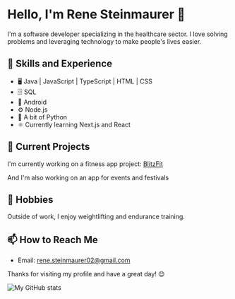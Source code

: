 # Hello, I'm Rene Steinmaurer 👋

I'm a software developer specializing in the healthcare sector. I love solving problems and leveraging technology to make people's lives easier.

## 🔭 Skills and Experience
- 🖥️ Java | JavaScript | TypeScript | HTML | CSS
- 🗄️ SQL
- 📱 Android
- ⚙️ Node.js
- 🐍 A bit of Python
- ⚛️ Currently learning Next.js and React

## 🌱 Current Projects
I'm currently working on a fitness app project: [BlitzFit](https://github.com/ReneSteinmaurer/BlitzFit)

And I'm also working on an app for events and festivals

## 💪 Hobbies
Outside of work, I enjoy weightlifting and endurance training. 

## 📫 How to Reach Me
- Email: [rene.steinmaurer02@gmail.com](mailto:rene.steinmaurer02@gmail.com)

Thanks for visiting my profile and have a great day! 😊

![My GitHub stats](https://github-readme-stats.vercel.app/api?username=ReneSteinmaurer&show_icons=true&theme=dracula)




